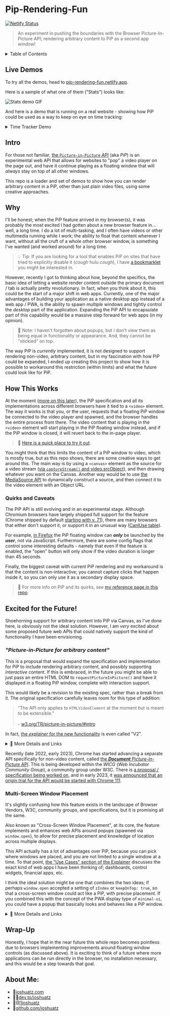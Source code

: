 <!-- omit in toc -->
# Pip-Rendering-Fun
[![Netlify Status](https://api.netlify.com/api/v1/badges/28a1fd7f-0b6c-4321-8cdc-adbab36c48fa/deploy-status)](https://app.netlify.com/sites/pip-rendering-fun/deploys)
> An experiment in pushing the boundaries with the Browser Picture-In-Picture API; rendering arbitrary content to PiP as a second app window!

<details>
	<summary>Table of Contents</summary>

- [Live Demos](#live-demos)
- [Intro](#intro)
- [Why](#why)
- [How This Works](#how-this-works)
	- [Quirks and Caveats](#quirks-and-caveats)
- [Excited for the Future!](#excited-for-the-future)
	- [*"Picture-in-Picture for arbitrary content"*](#picture-in-picture-for-arbitrary-content)
	- [Multi-Screen Window Placement](#multi-screen-window-placement)
- [Wrap-Up](#wrap-up)
</details>

## Live Demos
To try all the demos, head to [pip-rendering-fun.netlify.app](https://pip-rendering-fun.netlify.app).

Here is a sample of what one of them ("Stats") looks like:

![Stats demo GIF](./stats-demo.gif)

And here is a demo that is running on a real website - showing how PiP could be used as a way to keep on eye on time tracking:

<details>
	<summary>Time Tracker Demo</summary>

![Toggl Time Tracker Demo](./timer-demo.gif)
</details>

## Intro
For those not familiar, [the `Picture-in-Picture` API](https://developer.mozilla.org/en-US/docs/Web/API/Picture-in-Picture_API) (aka *PiP*) is an experimental web API that allows for websites to "pop" a video player on the page out, and have it continue playing as a floating window that will *always* stay on top of all other windows.

This repo is a loader and set of demos to show how you can render arbitrary content in a PiP, other than just plain video files, using some creative approaches.

## Why
I'll be honest; when the PiP feature arrived in my browser(s), it was probably the most excited I had gotten about a new browser feature in... well, a long time. I do a lot of multi-tasking, and I often have videos or other multimedia running while I work; the ability to float that content wherever I want, without all the cruft of a whole other browser window, is something I've wanted (and worked around) for a long time.

> 💡 Tip: If you are looking for a tool that enables PiP on sites that have tried to explicitly disable it (*cough* hulu *cough*), I have [a bookmarklet](https://joshuatz.com/custom-tools/2020/video-pip-picture-in-picture-enabler-bookmarklet/) you might be interested in.

However, recently I got to thinking about how, beyond the specifics, the basic idea of letting a website render content outside the primary document / tab is actually pretty revolutionary. In fact, when you think about it, this could be the start of a major shift in web apps. Currently, one of the major advantages of building your application as a native desktop app instead of a web app / PWA, is the ability to spawn *multiple* windows and tightly control the *desktop* part of the application. Expanding the PiP API to encapsulate part of this capability would be a massive step forward for web apps (in my opinion).

> 📃 Note: I haven't forgotten about popups, but I don't view them as being equal in functionality or appearance. And, they cannot be "stickied" on top.

The way PiP is *currently* implemented, it is not designed to support rendering non-video, arbitrary content, but in my fascination with how PiP could be expanded, I ended up creating this project to show how it is possible to workaround this restriction (within limits) and what the future could look like for PiP.

## How This Works
At the moment ([more on this later](#excited-for-the-future)), the PiP specification and all its implementations across different browsers have it tied to a `<video>` element. The way it works is that you, or the user, requests that a floating PiP window be connected to the video player and spawned, and the browser handles the entire process from there. The video content that is playing in the `<video>` element will start playing in the PiP floating window instead, and if the PiP window is closed, it will revert back to the in-page player.

> 🔗 [Here is a quick place to try it out](https://googlechrome.github.io/samples/picture-in-picture/).

You might think that this limits the content of a PiP window to video, which is mostly true, but as this repo shows, there are some creative ways to get around this. The main way is by using a `<canvas>` element as the source for a video stream ([via `captureStream()` and video.srcObject](https://developers.google.com/web/updates/2016/10/capture-stream)), and then drawing whatever you want on the Canvas. Another way would be to use [the MediaSource API](https://developer.mozilla.org/en-US/docs/Web/API/MediaSource) to dynamically construct a source, and then connect it to the video element with an Object URL.

### Quirks and Caveats
The PiP API is still evolving and in an experimental stage. Although Chromium browsers have largely shipped full support for the feature (Chrome shipped by default [starting with v. 71](https://www.chromestatus.com/feature/5729206566649856)), there are many browsers that either don't support it, or support it in an unusual way ([CanIUse table](https://caniuse.com/picture-in-picture)).

For example, [in Firefox](https://support.mozilla.org/en-US/kb/about-picture-picture-firefox) the PiP floating window can ***only*** be launched by the ***user***, not via JavaScript. Furthermore, there are some config flags that control some interesting defaults - namely that even if the feature is enabled, the "open" button will only show if the video duration is longer than 45 seconds.

Finally, the biggest caveat with current PiP rendering and my workaround is that the content is non-interactive; you cannot capture clicks that happen inside it, so you can only use it as a secondary display space.

> 📃 For more info on PiP and its quirks, see [my reference page in this repo](./PIP-Notes-and-Quirks.md).

## Excited for the Future!
Shoehorning support for arbitrary content into PiP via Canvas, as I've done here, is obviously not the ideal solution. However, I am *very* excited about some proposed future web APIs that could natively support the kind of functionality I have been envisioning.

### *"Picture-in-Picture for arbitrary content"*
This is a proposal that would expand the specification and implementation for PiP to include rendering arbitrary content, and possibly supporting *interactive* content. If this is embraced, in the future you might be able to just pass an entire HTML DOM to `requestPictureInPicture()` and have it displayed in a floating PiP window, complete with interaction support.

This would likely be a revision to the existing spec, rather than a break from it. The original specification carefully leaves room for this type of addition:

> "The API only applies to `HTMLVideoElement` at the moment but is meant to be extensible."<br><br> - [w3.org/TR/picture-in-picture/#intro](https://www.w3.org/TR/picture-in-picture/#intro)

In fact, [the *explainer* for the new functionality](https://github.com/w3c/picture-in-picture/blob/0d3443822a94b0ac7dfe60bcaf0b51d3d06ac35d/v2_explainer.md) is even called "V2".

<details>
	<summary> 🔗 More Details and Links</summary>

- Chromium:
	- [Chromium Implementation Documentation](https://docs.google.com/document/d/1zZwiNkLn24SvTMmnXj6AgGK88jZhkaxexUiZr-hOfsU/edit#)
	- [Chrome Feature Tracker](https://chromestatus.com/feature/4844605453369344)
	- [Chromium bug tracker](https://bugs.chromium.org/p/chromium/issues/detail?id=953957) (on hold)
	- [Intent to Implement Discussion](https://groups.google.com/a/chromium.org/g/blink-dev/c/uK0hyACy_fg/m/XXFsm_4kDAAJ?pli=1)
- W3C
	- Picture-in-Picture Repo: [v2 Branch](https://github.com/w3c/picture-in-picture/tree/v2)
	- Picture-in-Picture Repo: [Issues tagged as v2](https://github.com/w3c/picture-in-picture/issues?q=label%3Av2+)
	- Picture-in-Picture Repo: [Main v2 Issue (#113)](https://github.com/w3c/picture-in-picture/issues/113)
</details>

Recently (late 2022, early 2023), Chrome has started advancing a separate API specifically for non-video content, called [the ***Document*** *Picture-in-Picture* API](https://developer.chrome.com/docs/web-platform/document-picture-in-picture/). This is being developed within the *WICG* (*Web Incubator Community Group*), a community group under W3C. There is [a proposal / specification being worked on](https://github.com/WICG/document-picture-in-picture), and in early 2023, it [was announced that an origin trial for the API would be started with Chrome 111](https://groups.google.com/a/chromium.org/g/blink-dev/c/Tz1gUh92dXs).

### Multi-Screen Window Placement
It's slightly confusing how this feature exists in the landscape of Browser Vendors, W3C, community groups, and specifications, but it is promising all the same.

Also known as "Cross-Screen Window Placement", at its core, the feature implements and enhances web APIs around popups (spawned via `window.open`), to allow for precise placement and knowledge of location across multiple displays.

This API actually has a lot of advantages over PiP, because you can pick where windows are placed, and you are not limited to a single window at a time. To that point, [the "Use Cases" section of the Explainer](https://github.com/webscreens/window-placement/blob/master/EXPLAINER.md#use-cases) discusses the exact kind of web apps I have been thinking of; dashboards, control widgets, financial apps, etc.

I think the ideal solution might be one that combines the two ideas; if perhaps `window.open` accepted a setting of `zIndex` or `keepOnTop: true`, so that a cross-screen window could act like a PiP, with precise placement. If you combined this with the concept of the PWA display type of `minimal-ui`, you could have a popup that basically looks and behaves like a PiP window.

<details>
	<summary> 🔗 More Details and Links</summary>

- Chromium
	- [Chrome Feature Tracker](https://www.chromestatus.com/feature/5252960583942144)
	- [Chromium bug tracker](https://bugs.chromium.org/p/chromium/issues/detail?id=897300)
	- [Demo](https://michaelwasserman.github.io/window-placement-demo/)
- Second Screen Community Group (W3C community group, not core)
	- [Window-Placement Repo](https://github.com/webscreens/window-placement)
	- [Specification](https://webscreens.github.io/window-placement/) (draft)
</details>

## Wrap-Up
Honestly, I hope that in the near future this whole repo becomes pointless due to browsers implementing improvements around floating window controls (as discussed above). It is exciting to think of a future where more applications can be run directly in the browser, no installation necessary, and this would be a step towards that goal.

<!-- omit in toc -->
## About Me:

 - 🔗<a href="https://joshuatz.com/" rel="noopener" target="_blank">joshuatz.com</a>
 - 👨‍💻<a href="https://dev.to/joshuatz" rel="noopener" target="_blank">dev.to/joshuatz</a>
 - 💬<a href="https://twitter.com/1joshuatz" rel="noopener" target="_blank">@1joshuatz</a>
 - 💾<a href="https://github.com/joshuatz" rel="noopener" target="_blank">github.com/joshuatz</a>